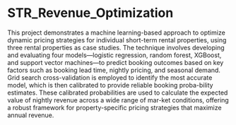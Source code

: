 # STR_Revenue_Optimization

This project demonstrates a machine learning-based approach to optimize dynamic pricing strategies for individual short-term rental properties, using three rental properties as case studies. The technique involves developing and evaluating four models—logistic regression, random forest, XGBoost, and support vector machines—to predict booking outcomes based on key factors such as booking lead time, nightly pricing, and seasonal demand. Grid search cross-validation is employed to identify the most accurate model, which is then calibrated to provide reliable booking proba-bility estimates. These calibrated probabilities are used to calculate the expected value of nightly revenue across a wide range of mar-ket conditions, offering a robust framework for property-specific pricing strategies that maximize annual revenue.
